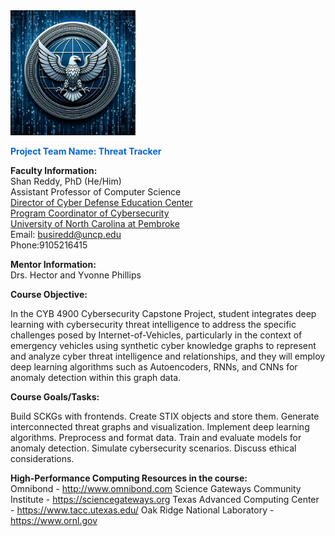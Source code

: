 <img src="Hero.png" width="200" height="200" alt="Hero Logo">


<font color="#0366d6"><strong>Project Team Name: Threat Tracker</strong></font>

<strong>Faculty Information:</strong><br>
Shan Reddy, PhD (He/Him)<br>
Assistant Professor of Computer Science<br>
[Director of Cyber Defense Education Center](https://www.uncp.edu/departments/mathematics-and-computer-science/uncp-cyber-defense-education-center)<br>
[Program Coordinator of Cybersecurity](https://www.uncp.edu/departments/mathematics-and-computer-science/computer-science/cybersecurity)<br>
[University of North Carolina at Pembroke](https://www.uncp.edu/)<br>
Email: busiredd@uncp.edu<br>
Phone:9105216415<be>

<strong>Mentor Information:</strong><br>
Drs. Hector and Yvonne Phillips

<strong>Course Objective:</strong><br>

In the CYB 4900 Cybersecurity Capstone Project, student integrates deep learning with cybersecurity threat intelligence to address the specific challenges posed by Internet-of-Vehicles, particularly in the context of emergency vehicles using synthetic cyber knowledge graphs to represent and analyze cyber threat intelligence and relationships, and they will employ deep learning algorithms such as Autoencoders, RNNs, and CNNs for anomaly detection within this graph data. 

<strong>Course Goals/Tasks:</strong><br>

Build SCKGs with frontends.
Create STIX objects and store them.
Generate interconnected threat graphs and visualization.
Implement deep learning algorithms.
Preprocess and format data.
Train and evaluate models for anomaly detection.
Simulate cybersecurity scenarios.
Discuss ethical considerations.


<strong>High-Performance Computing Resources in the course:</strong><br>
Omnibond - http://www.omnibond.com
Science Gateways Community Institute - https://sciencegateways.org
Texas Advanced Computing Center - https://www.tacc.utexas.edu/
Oak Ridge National Laboratory - https://www.ornl.gov





